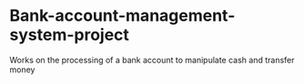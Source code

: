 # Bank-account-management-system-project
Works on the processing of a bank account to manipulate cash and transfer money
